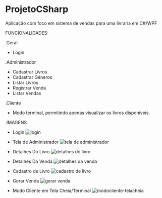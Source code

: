 # ProjetoCSharp

Aplicação com foco em sistema de vendas para uma livraria em C#/WPF

FUNCIONALIDADES:

.Geral
- Login

.Administrador
- Cadastrar Livros
- Cadastrar Gêneros
- Listar Livros
- Registrar Venda
- Listar Vendas

.Cliente
- Modo terminal, permitindo apenas visualizar os livros disponíveis.



.IMAGENS

- Login
![login](https://user-images.githubusercontent.com/36937229/43541225-3b41e410-95a0-11e8-9928-39a10fe93648.PNG)

- Tela de Administrador
![tela de administrador](https://user-images.githubusercontent.com/36937229/43541423-cdb58766-95a0-11e8-8d57-2f0ad917d0b0.PNG)

- Detalhes Do Livro
![detalhes do livro](https://user-images.githubusercontent.com/36937229/43541696-67b87a4e-95a1-11e8-82ab-e26e571d6764.PNG)

- Detalhes Da Venda
![detalhes da venda](https://user-images.githubusercontent.com/36937229/43541698-67fe8192-95a1-11e8-8f6a-6792f2639973.PNG)

- Cadastro de Livro
![cadastro de livro](https://user-images.githubusercontent.com/36937229/43541817-b6d11f64-95a1-11e8-94ea-3db84fd2429a.PNG)

- Gerar Venda
![gerar venda](https://user-images.githubusercontent.com/36937229/43541819-b6fe45f2-95a1-11e8-8300-ca8e264e6679.PNG)

- Modo Cliente em Tela Cheia/Terminal 
![modocliente-telacheia](https://user-images.githubusercontent.com/36937229/43541697-67de03d6-95a1-11e8-8fd4-509d0f36609f.png)



